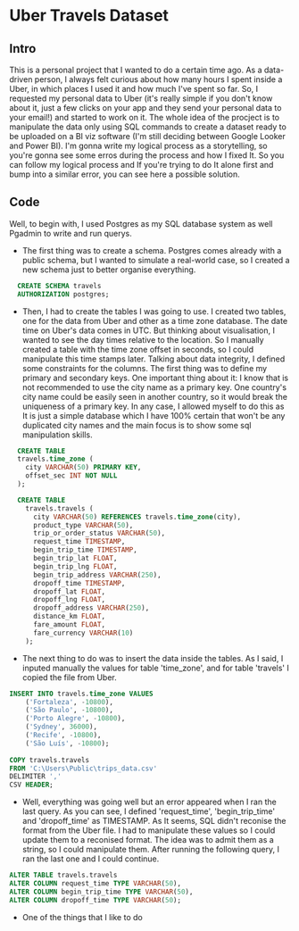 # Uber Travels Dataset

## Intro

This is a personal project that I wanted to do a certain time ago. As a data-driven person, I always felt curious about how many hours I spent inside a Uber, in which places I used it and how much I've spent so far.
So, I requested my personal data to Uber (it's really simple if you don't know about it, just a few clicks on your app and they send your personal data to your email!) and started to work on it.
The whole idea of the procject is to manipulate the data only using SQL commands to create a dataset ready to be uploaded on a BI viz software (I'm still deciding between Google Looker and Power BI).
I'm gonna write my logical process as a storytelling, so you're gonna see some erros during the process and how I fixed It. 
So you can follow my logical process and If you're trying to do It alone first and bump into a similar error, you can see here a possible solution. 

## Code

Well, to begin with, I used Postgres as my SQL database system as well Pgadmin to write and run querys.  
  
* The first thing was to create a schema. 
Postgres comes already with a public schema, but I wanted to simulate a real-world case, so I created a new schema just to better organise everything.
```sql
  CREATE SCHEMA travels
  AUTHORIZATION postgres;
```

* Then, I had to create the tables I was going to use. I created two tables, one for the data from Uber and other as a time zone database. 
The date time on Uber's data comes in UTC. But thinking about visualisation, I wanted to see the day times relative to the location. 
So I manually created a table with the time zone offset in seconds, so I could manipulate this time stamps later.
Talking about data integrity, I defined some constraints for the columns. The first thing was to define my primary and secondary keys.
One important thing about it: I know that is not recommended to use the city name as a primary key. One country's city name could be easily seen in another country, so it would break the uniqueness of a primary key.
In any case, I allowed myself to do this as It is just a simple database which I have 100% certain that won't be any duplicated city names and the main focus is to show some sql manipulation skills.
```sql
  CREATE TABLE
  travels.time_zone (
    city VARCHAR(50) PRIMARY KEY,
    offset_sec INT NOT NULL
  );

  CREATE TABLE
    travels.travels (
      city VARCHAR(50) REFERENCES travels.time_zone(city),
      product_type VARCHAR(50),
      trip_or_order_status VARCHAR(50),
      request_time TIMESTAMP,
      begin_trip_time TIMESTAMP,
      begin_trip_lat FLOAT,
      begin_trip_lng FLOAT,
      begin_trip_address VARCHAR(250),
      dropoff_time TIMESTAMP,
      dropoff_lat FLOAT,
      dropoff_lng FLOAT,
      dropoff_address VARCHAR(250),
      distance_km FLOAT,
      fare_amount FLOAT,
      fare_currency VARCHAR(10)
	);
```

* The next thing to do was to insert the data inside the tables. 
As I said, I inputed manually the values for table 'time_zone', and for table 'travels' I copied the file from Uber.
```sql
INSERT INTO travels.time_zone VALUES 
	('Fortaleza', -10800),
	('São Paulo', -10800),
	('Porto Alegre', -10800),
	('Sydney', 36000),
	('Recife', -10800),
	('São Luís', -10800);
  
COPY travels.travels
FROM 'C:\Users\Public\trips_data.csv'
DELIMITER ','
CSV HEADER;
```

* Well, everything was going well but an error appeared when I ran the last query. 
As you can see, I defined 'request_time', 'begin_trip_time' and 'dropoff_time' as TIMESTAMP.
As It seems, SQL didn't reconise the format from the Uber file. I had to manipulate these values so I could update them to a reconised format.
The idea was to admit them as a string, so I could manipulate them.
After running the following query, I ran the last one and I could continue.
```sql
ALTER TABLE travels.travels
ALTER COLUMN request_time TYPE VARCHAR(50),
ALTER COLUMN begin_trip_time TYPE VARCHAR(50),
ALTER COLUMN dropoff_time TYPE VARCHAR(50);
```

* One of the things that I like to do
